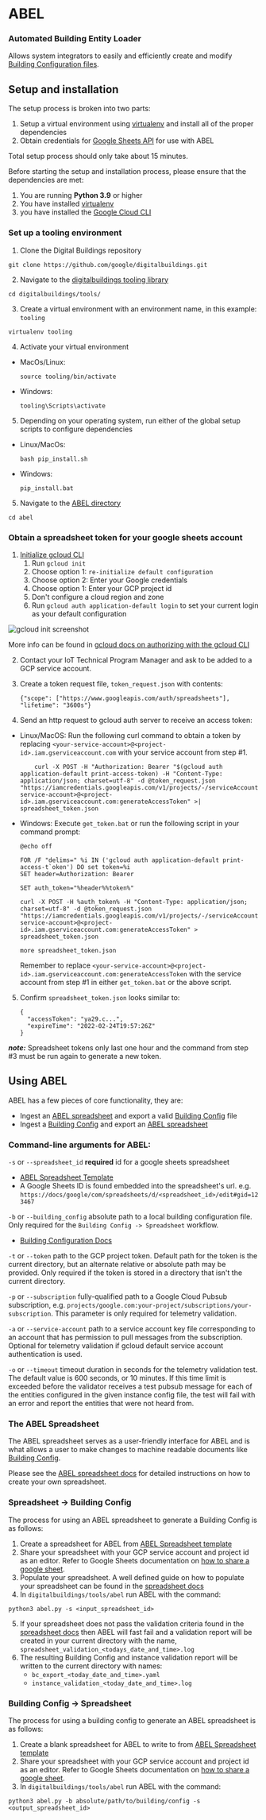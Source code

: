 # ABEL
### Automated Building Entity Loader

Allows system integrators to easily and efficiently create and
modify [Building Configuration files](../../ontology/docs/building_config.md).

## Setup and installation

The setup process is broken into two parts:

1. Setup a virtual environment using [virtualenv](https://virtualenv.pypa.io/en/latest/) and install all of the
proper dependencies
2. Obtain credentials for [Google Sheets API](https://developers.google.com/sheets/api/reference/rest) for use with
ABEL

Total setup process should only take about 15 minutes.

Before starting the setup and installation process, please ensure that the
dependencies are met:
1. You are running **Python 3.9** or higher
3. You have installed [virtualenv](https://pypi.org/project/virtualenv/)
2. you have installed the [Google Cloud CLI](https://cloud.google.com/sdk/docs/install)

### Set up a tooling environment

1. Clone the Digital Buildings repository

  ```
  git clone https://github.com/google/digitalbuildings.git
  ```

2. Navigate to the [digitalbuildings tooling library](../../tools/)

  ```
  cd digitalbuildings/tools/
  ```

3. Create a virtual environment with an environment name, in this example: `tooling`

  ```
  virtualenv tooling
  ```

4. Activate your virtual environment

* MacOs/Linux:

  ```
  source tooling/bin/activate
  ```

* Windows:

  ```
  tooling\Scripts\activate
  ```

5. Depending on your operating system, run either of the global setup scripts to configure dependencies

* Linux/MacOs:
  ```
  bash pip_install.sh
  ```

* Windows:

  ```
  pip_install.bat
  ```

5. Navigate to the [ABEL directory](./)

```
cd abel
```

### Obtain a spreadsheet token for your google sheets account

1. [Initialize gcloud CLI](https://cloud.google.com/sdk/docs/initializing)
    1. Run `gcloud init`
    2. Choose option 1: `re-initialize default configuration`
    3. Choose option 2: Enter your Google credentials
    4. Choose option 1: Enter your GCP project id
    5. Don't configure a cloud region and zone
    6. Run `gcloud auth application-default login` to set your current login as your
       default configuration

![gcloud init screenshot](../../ontology/docs/figures/tools/gcloud_init.png?raw=true)

More info can be found in [gcloud docs on authorizing with the gcloud CLI](https://cloud.google.com/sdk/docs/authorizing)

2. Contact your IoT Technical Program Manager and ask to be added to a GCP service account.

3. Create a token request file, `token_request.json` with contents:

    ```
    {"scope": ["https://www.googleapis.com/auth/spreadsheets"],  "lifetime": "3600s"}
    ```

4. Send an http request to gcloud auth server to receive an access token:

* Linux/MacOS: Run the following curl command to obtain a token by replacing
   `<your-service-account>@<project-id>.iam.gserviceaccount.com` with your service
   account from step #1.

    ```
        curl -X POST -H "Authorization: Bearer "$(gcloud auth application-default print-access-token) -H "Content-Type: application/json; charset=utf-8" -d @token_request.json "https://iamcredentials.googleapis.com/v1/projects/-/serviceAccounts/<your-service-account>@<project-id>.iam.gserviceaccount.com:generateAccessToken" >| spreadsheet_token.json
    ```
* Windows: Execute `get_token.bat` or run the following script in your command prompt:

    ```
    @echo off

    FOR /F "delims=" %i IN ('gcloud auth application-default print-access-t`oken') DO set token=%i
    SET header=Authorization: Bearer

    SET auth_token="%header%%token%"

    curl -X POST -H %auth_token% -H "Content-Type: application/json; charset=utf-8" -d @token_request.json "https://iamcredentials.googleapis.com/v1/projects/-/serviceAccounts/<your-service-account>@<project-id>.iam.gserviceaccount.com:generateAccessToken" > spreadsheet_token.json

    more spreadsheet_token.json
    ```

    Remember to replace
    `<your-service-account>@<project-id>.iam.gserviceaccount.com:generateAccessToken`
    with the service account from step #1 in either `get_token.bat` or the above
    script.

5. Confirm `spreadsheet_token.json` looks similar to:

    ```
    {
      "accessToken": "ya29.c...",
      "expireTime": "2022-02-24T19:57:26Z"
    }
    ```

 ***note:*** Spreadsheet tokens only last one hour and the command from step #3
 must be run again to generate a new token.

## Using ABEL
ABEL has a few pieces of core functionality, they are:
* Ingest an [ABEL spreadsheet](../../tools/abel/validators/README.md) and export a valid [Building Config](../../ontology/docs/building_config.md) file
* Ingest a [Building Config](../../ontology/docs/building_config.md) and export an [ABEL spreadsheet](../../tools/abel/validators/README.md)

### Command-line arguments for ABEL:
`-s` or `--spreadsheet_id` **required** id for a google sheets spreadsheet
  * [ABEL Spreadsheet Template](https://docs.google.com/spreadsheets/d/1tcLjFnHiXUT-xh5C1hRKiUVaUH_CzgSI8zFQ_B8q7vs/copy#gid=455639674)
  * A Google Sheets ID is found embedded into the spreadsheet's url.
  e.g. `https://docs/google/com/spreadsheets/d/<spreadsheet_id>/edit#gid=123467`

`-b` or `--building_config` absolute path to a local building configuration
file. Only required for the `Building Config -> Spreadsheet` workflow.
  * [Building Configuration Docs](../../ontology/docs/building_config.md)

`-t` or `--token` path to the GCP project token. Default path for
  the token is the current directory, but an alternate relative or absolute path
  may be provided. Only required if the token is stored in a directory that isn't
  the current directory.

`-p` or `--subscription` fully-qualified path to a Google Cloud Pubsub subscription, e.g. `projects/google.com:your-project/subscriptions/your-subscription`. This parameter is only required for telemetry validation.

`-a` or `--service-account` path to a service account key file corresponding to an account that has permission to pull messages from the subscription. Optional for telemetry validation if gcloud default service account authentication is used.

`-o` or `--timeout` timeout duration in seconds for the telemetry validation test. The default value is 600 seconds, or 10 minutes. If this time limit is exceeded before the validator receives a test pubsub message for each of the entities configured in the given instance config file, the test will fail with an error and report the entities that were not heard from.

### The ABEL Spreadsheet
The ABEL spreadsheet serves as a user-friendly interface for ABEL and is what
allows a user to make changes to machine readable documents like [Building
Config](../../ontology/docs/building_config.md).

Please see the [ABEL spreadsheet docs](../../tools/abel/validators/README.md) for detailed instructions on how to create your own spreadsheet.

### Spreadsheet -> Building Config

The process for using an ABEL spreadsheet to generate a Building Config is as
follows:

1. Create a spreadsheet for ABEL from [ABEL Spreadsheet template](https://docs.google.com/spreadsheets/d/1tcLjFnHiXUT-xh5C1hRKiUVaUH_CzgSI8zFQ_B8q7vs/copy#gid=980240783)
2. Share your spreadsheet with your GCP service account and project id as an editor. Refer to Google Sheets documentation on [how to share a google sheet](https://support.google.com/docs/answer/9331169?hl=en#6.1).
3. Populate your spreadsheet. A well defined guide on how to populate your
   spreadsheet can be found in the [spreadsheet docs](../../tools/abel/validators/README.md)
4. In `digitalbuildings/tools/abel` run ABEL with the command:
```
python3 abel.py -s <input_spreadsheet_id>
```
5. If your spreadsheet does not pass the validation criteria found in the
   [spreadsheet docs](../../tools/abel/validators/README.md) then ABEL will fast
   fail and a validation
   report will be created in your current directory with the name,
   `spreadsheet_validation_<todays_date_and_time>.log`
6. The resulting Building Config and instance validation report will be written
   to the current directory with names:
   * `bc_export_<today_date_and_time>.yaml`
   * `instance_validation_<today_date_and_time>.log`

### Building Config -> Spreadsheet

The process for using a building config to generate an ABEL spreadsheet is as
follows:

1. Create a blank spreadsheet for ABEL to write to from [ABEL Spreadsheet template](https://docs.google.com/spreadsheets/d/1tcLjFnHiXUT-xh5C1hRKiUVaUH_CzgSI8zFQ_B8q7vs/copy#gid=980240783)
2. Share your spreadsheet with your GCP service account and project id as an editor. Refer to Google Sheets documentation on [how to share a google sheet](https://support.google.com/docs/answer/9331169?hl=en#6.1).
3. In `digitalbuildings/tools/abel` run ABEL with the command:
```
python3 abel.py -b absolute/path/to/building/config -s <output_spreadsheet_id>
```
